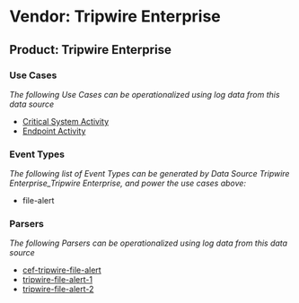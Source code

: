 Vendor: Tripwire Enterprise
===========================
Product: Tripwire Enterprise
----------------------------

### Use Cases

_The following Use Cases can be operationalized using log data from this data source_

* [Critical System Activity](../UseCases/usecase_critical_system_activity.md)
* [Endpoint Activity](../UseCases/usecase_endpoint_activity.md)


### Event Types

_The following list of Event Types can be generated by Data Source Tripwire Enterprise_Tripwire Enterprise, and power the use cases above:_

- file-alert


### Parsers

_The following Parsers can be operationalized using log data from this data source_

* [cef-tripwire-file-alert](../Parsers/parserContent_cef-tripwire-file-alert.md)
* [tripwire-file-alert-1](../Parsers/parserContent_tripwire-file-alert-1.md)
* [tripwire-file-alert-2](../Parsers/parserContent_tripwire-file-alert-2.md)
